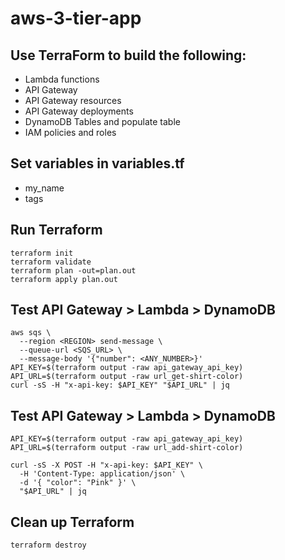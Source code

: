 # aws-3-tier-app
## Use TerraForm to build the following:
* Lambda functions
* API Gateway
* API Gateway resources
* API Gateway deployments
* DynamoDB Tables and populate table
* IAM policies and roles
## Set variables in variables.tf
* my_name
* tags
## Run Terraform
```
terraform init
terraform validate
terraform plan -out=plan.out
terraform apply plan.out
```
## Test API Gateway > Lambda > DynamoDB
```
aws sqs \
  --region <REGION> send-message \
  --queue-url <SQS_URL> \
  --message-body '{"number": <ANY_NUMBER>}'
API_KEY=$(terraform output -raw api_gateway_api_key)
API_URL=$(terraform output -raw url_get-shirt-color)
curl -sS -H "x-api-key: $API_KEY" "$API_URL" | jq
```
## Test API Gateway > Lambda > DynamoDB
```
API_KEY=$(terraform output -raw api_gateway_api_key)
API_URL=$(terraform output -raw url_add-shirt-color)

curl -sS -X POST -H "x-api-key: $API_KEY" \
  -H 'Content-Type: application/json' \
  -d '{ "color": "Pink" }' \
  "$API_URL" | jq
```
## Clean up Terraform
```
terraform destroy
```
